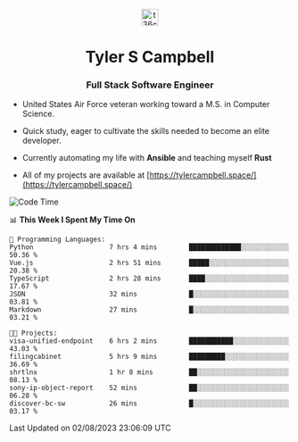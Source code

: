 <p align="center">
<a href="https://www.linkedin.com/in/t36campbell" target="blank"><img align="center" src="https://ik.imagekit.io/t36campbell/Portfolio/linkedin.png.original_m8bbGgPh6.png" alt="t36campbell" height="30" width="30" /></a>
</p>
<h1 align="center">Tyler S Campbell</h1>
<h3 align="center">Full Stack Software Engineer</h3>

* United States Air Force veteran working toward a M.S. in Computer Science.

* Quick study, eager to cultivate the skills needed to become an elite developer.

* Currently automating my life with **Ansible** and teaching myself **Rust**

* All of my projects are available at [https://tylercampbell.space/](https://tylercampbell.space/)

<!--START_SECTION:waka-->
![Code Time](http://img.shields.io/badge/Code%20Time-2%2C668%20hrs%204%20mins-blue)

📊 **This Week I Spent My Time On** 

```text
💬 Programming Languages: 
Python                   7 hrs 4 mins        █████████████░░░░░░░░░░░░   50.36 % 
Vue.js                   2 hrs 51 mins       █████░░░░░░░░░░░░░░░░░░░░   20.38 % 
TypeScript               2 hrs 28 mins       ████░░░░░░░░░░░░░░░░░░░░░   17.67 % 
JSON                     32 mins             █░░░░░░░░░░░░░░░░░░░░░░░░   03.81 % 
Markdown                 27 mins             █░░░░░░░░░░░░░░░░░░░░░░░░   03.21 % 

🐱‍💻 Projects: 
visa-unified-endpoint    6 hrs 2 mins        ███████████░░░░░░░░░░░░░░   43.03 % 
filingcabinet            5 hrs 9 mins        █████████░░░░░░░░░░░░░░░░   36.69 % 
shrtlnx                  1 hr 8 mins         ██░░░░░░░░░░░░░░░░░░░░░░░   08.13 % 
sony-ip-object-report    52 mins             ██░░░░░░░░░░░░░░░░░░░░░░░   06.28 % 
discover-bc-sw           26 mins             █░░░░░░░░░░░░░░░░░░░░░░░░   03.17 % 
```


 Last Updated on 02/08/2023 23:06:09 UTC
<!--END_SECTION:waka-->

